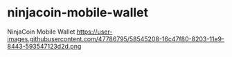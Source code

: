 # ninjacoin-mobile-wallet
NinjaCoin Mobile Wallet
https://user-images.githubusercontent.com/47786795/58545208-16c47f80-8203-11e9-8443-593547123d2d.png
